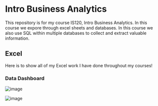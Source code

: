 # Intro Business Analytics
This  repository is for my course IS120, Intro Business Analytics. In this course we expore through excel sheets and databases. In this course we also use SQL within multiple databases to collect and extract valuable information. 

## Excel
Here is to show all of my Excel work I have done throughout my courses! 

### Data Dashboard
![image](https://github.com/user-attachments/assets/23e88886-b850-4ff2-9440-23dc5ff479e7)

![image](https://github.com/user-attachments/assets/46738cd8-e8fe-438d-991c-bb7973eb54fd)
